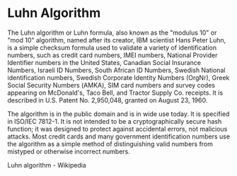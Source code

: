 # Luhn Algorithm

The Luhn algorithm or Luhn formula, also known as the "modulus 10" or "mod 10" algorithm, named after its creator, IBM scientist Hans Peter Luhn, is a simple checksum formula used to validate a variety of identification numbers, such as credit card numbers, IMEI numbers, National Provider Identifier numbers in the United States, Canadian Social Insurance Numbers, Israeli ID Numbers, South African ID Numbers, Swedish National identification numbers, Swedish Corporate Identity Numbers (OrgNr), Greek Social Security Numbers (ΑΜΚΑ), SIM card numbers and survey codes appearing on McDonald's, Taco Bell, and Tractor Supply Co. receipts. It is described in U.S. Patent No. 2,950,048, granted on August 23, 1960.

The algorithm is in the public domain and is in wide use today. It is specified in ISO/IEC 7812-1. It is not intended to be a cryptographically secure hash function; it was designed to protect against accidental errors, not malicious attacks. Most credit cards and many government identification numbers use the algorithm as a simple method of distinguishing valid numbers from mistyped or otherwise incorrect numbers.

Luhn algorithm - Wikipedia
